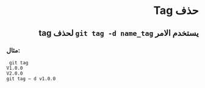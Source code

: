 # <div dir =rtl>حذف Tag </div>
## <div dir=rtl> يستخدم الامر `git tag -d name_tag`      لحذف tag </div>
### <div dir=rti>مثال:</div>
```
 git tag
V1.0.0
V2.0.0
git tag – d v1.0.0
 
```